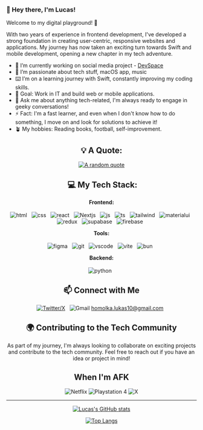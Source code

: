 ### 👋 Hey there, I'm Lucas!

Welcome to my digital playground! 🚀

With two years of experience in frontend development, I've developed a strong foundation in creating user-centric, responsive websites and applications. My journey has now taken an exciting turn towards Swift and mobile development, opening a new chapter in my tech adventure.

- 🔭 I’m currently working on social media project - [DevSpace](https://github.com/lucas-dash/DevSpace)
- 🌱 I’m passionate about tech stuff, macOS app, music
- ⌨️ I’m on a learning journey with Swift, constantly improving my coding skills.
- 🎯 Goal: Work in IT and build web or mobile applications.
- 💬 Ask me about anything tech-related, I'm always ready to engage in geeky conversations!
- ⚡ Fact: I'm a fast learner, and even when I don't know how to do something, I move on and look for solutions to achieve it!
- 🪴 My hobbies: Reading books, football, self-improvement.

<div align="center">
  

## 💡 A Quote:

[![A random quote](https://quotes-github-readme.vercel.app/api?type=horizontal&theme=dark)](https://github.com/piyushsuthar/github-readme-quotes)

##  💻 My Tech Stack:
**Frontend:** <br> <br>
![html](https://skillicons.dev/icons?i=html) &nbsp;
![css](https://skillicons.dev/icons?i=css) &nbsp;
![react](https://skillicons.dev/icons?i=react) &nbsp;
![Nextjs](https://skillicons.dev/icons?i=nextjs) &nbsp;
![js](https://skillicons.dev/icons?i=js) &nbsp;
![ts](https://skillicons.dev/icons?i=ts) &nbsp;
![tailwind](https://skillicons.dev/icons?i=tailwind) &nbsp;
![materialui](https://skillicons.dev/icons?i=materialui) &nbsp;
![redux](https://skillicons.dev/icons?i=redux) &nbsp;
![supabase](https://skillicons.dev/icons?i=supabase) &nbsp;
![firebase](https://skillicons.dev/icons?i=firebase) &nbsp;


**Tools:** <br> <br>
![figma](https://skillicons.dev/icons?i=figma) &nbsp;
![git](https://skillicons.dev/icons?i=git) &nbsp;
![vscode](https://skillicons.dev/icons?i=vscode) &nbsp;
![vite](https://skillicons.dev/icons?i=vite) &nbsp;
![bun](https://skillicons.dev/icons?i=bun) &nbsp;


**Backend:** <br> <br>
![python](https://skillicons.dev/icons?i=python) &nbsp;



## 📫 Connect with Me

<div align="center">
  
[![Twitter/X](https://skillicons.dev/icons?i=twitter)](https://twitter.com/spacecode_) &nbsp;
![Gmail](https://skillicons.dev/icons?i=gmail) homolka.lukas10@gmail.com &nbsp;

</div>

## 🌍 Contributing to the Tech Community
As part of my journey, I'm always looking to collaborate on exciting projects and contribute to the tech community. Feel free to reach out if you have an idea or project in mind!

## When I'm AFK
![Netflix](https://img.shields.io/badge/Netflix-E50914?style=for-the-badge&logo=netflix&logoColor=white)
![Playstation 4](https://img.shields.io/badge/Playstation%204-003791?style=for-the-badge&logo=playstation-4&logoColor=white)
![X](https://img.shields.io/badge/X-%23000000.svg?style=for-the-badge&logo=X&logoColor=white)
</div>

<hr>

<div align="center">
  
[![Lucas's GitHub stats](https://github-readme-stats.vercel.app/api?username=lucas-dash&show_icons=true&theme=tokyonight&border_radius=12)](https://github.com/lucas-dash/github-readme-stats)

[![Top Langs](https://github-readme-stats.vercel.app/api/top-langs/?username=lucas-dash&layout=compact)](https://github.com/lucas-dash/github-readme-stats)

</div>

